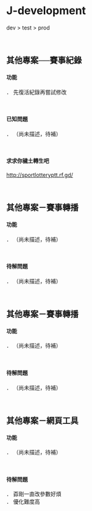 # J-development  
dev > test > prod  

&#8203;  

## 其他專案──賽事紀錄  

#### 功能  
． 先復活紀錄再嘗試修改  

&#8203;  

#### 已知問題  
． （尚未描述，待補）  

&#8203;  

#### 求求你穢土轉生吧  
http://sportlotteryptt.rf.gd/

&#8203;  

## 其他專案－賽事轉播 

#### 功能  
． （尚未描述，待補）  

&#8203;  

#### 待解問題  
． （尚未描述，待補）  

&#8203;  

## 其他專案－賽事轉播 

#### 功能  
． （尚未描述，待補）  

&#8203;  

#### 待解問題  
． （尚未描述，待補）  

&#8203;  

## 其他專案－網頁工具  

#### 功能  
． （尚未描述，待補）  

&#8203;  

#### 待解問題  
． 孬剛一直改參數好煩  
． 優化難度高 

&#8203;  


 
